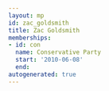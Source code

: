 ```yaml
---
layout: mp
id: zac_goldsmith
title: Zac Goldsmith
memberships:
- id: con
  name: Conservative Party
  start: '2010-06-08'
  end: 
autogenerated: true
---
```

